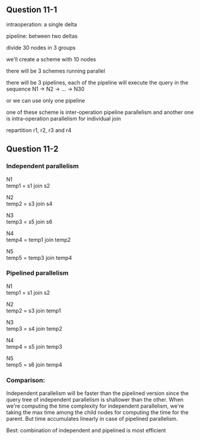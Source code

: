## Question 11-1

intraoperation: a single delta

pipeline: between two deltas

divide 30 nodes in 3 groups

we'll create a scheme with 10 nodes

there will be 3 schemes running parallel

there will be 3 pipelines, each of the pipeline will execute the query in the sequence N1 -> N2 -> ... -> N30

or we can use only one pipeline

one of these scheme is inter-operation pipeline parallelism and another one is intra-operation parallelism for individual join

repartition r1, r2, r3 and r4

## Question 11-2

### Independent parallelism

N1  
temp1 = s1 join s2

N2  
temp2 = s3 join s4

N3  
temp3 = s5 join s6

N4  
temp4 = temp1 join temp2

N5  
temp5 = temp3 join temp4

### Pipelined parallelism

N1  
temp1 = s1 join s2

N2  
temp2 = s3 join temp1

N3  
temp3 = s4 join temp2

N4  
temp4 = s5 join temp3

N5  
temp5 = s6 join temp4

### Comparison:

Independent parallelism will be faster than the pipelined version since the query tree of independent parallelism is shallower than the other. When we're computing the time complexity for independent parallelism, we're taking the max time among the child nodes for computing the time for the parent. But time accumulates linearly in case of pipelined parallelism.

Best: combination of independent and pipelined is most efficient
